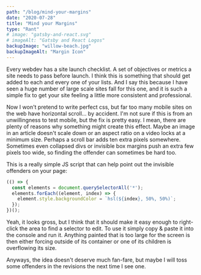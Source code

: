 ```yaml
---
path: "/blog/mind-your-margins"
date: "2020-07-28"
title: "Mind your Margins"
type: "Rant"
# image: "gatsby-and-react.svg"
# imageAlt: "Gatsby and React Logos"
backupImage: "willow-beach.jpg"
backupImageAlt: "Margin Icon"
---
```

Every webdev has a site launch checklist. A set of objectives or metrics a site needs to pass before launch. I think this is something that should get added to each and every one of your lists. And I say this because I have seen a huge number of large scale sites fall for this one, and it is such a simple fix to get your site feeling a little more consistent and professional.

Now I won't pretend to write perfect css, but far too many mobile sites on the web have horizontal scroll... by accident. I'm not sure if this is from an unwillingness to test mobile, but the fix is pretty easy. I mean, there are plenty of reasons why something might create this effect. Maybe an image in an article doesn't scale down or an aspect ratio on a video locks at a minimum size. Perhaps a scroll bar adds ten extra pixels somewhere. Sometimes even collapsed divs or invisible box margins push an extra few pixels too wide, so finding the offender can sometimes be hard too.

This is a really simple JS script that can help point out the invisible offenders on your page:

```js
(() => {
  const elements = document.querySelectorAll('*');
  elements.forEach((element, index) => {
    element.style.backgroundColor = `hsl(${index}, 50%, 50%)`;
  });
})();
```

Yeah, it looks gross, but I think that it should make it easy enough to right-click the area to find a selector to edit. To use it simply copy & paste it into the console and run it. Anything painted that is too large for the screen is then either forcing outside of its container or one of its children is overflowing its size.

Anyways, the idea doesn't deserve much fan-fare, but maybe I will toss some offenders in the revisions the next time I see one.
